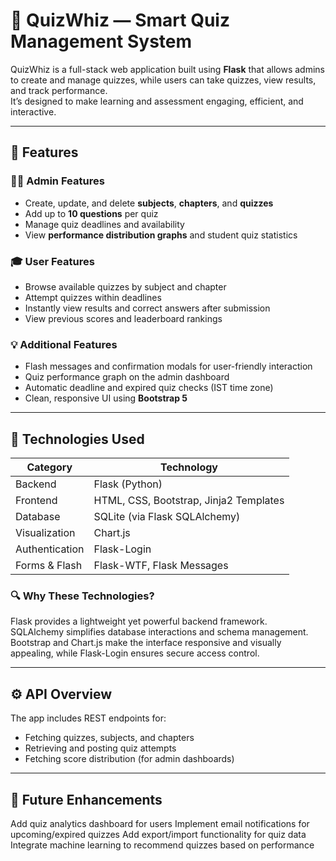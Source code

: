 # 🧠 QuizWhiz — Smart Quiz Management System

QuizWhiz is a full-stack web application built using **Flask** that allows admins to create and manage quizzes, while users can take quizzes, view results, and track performance.  
It’s designed to make learning and assessment engaging, efficient, and interactive.

---

## 🚀 Features

### 👩‍🏫 Admin Features
- Create, update, and delete **subjects**, **chapters**, and **quizzes**  
- Add up to **10 questions** per quiz  
- Manage quiz deadlines and availability  
- View **performance distribution graphs** and student quiz statistics

### 🎓 User Features
- Browse available quizzes by subject and chapter  
- Attempt quizzes within deadlines  
- Instantly view results and correct answers after submission  
- View previous scores and leaderboard rankings  

### 💡 Additional Features
- Flash messages and confirmation modals for user-friendly interaction  
- Quiz performance graph on the admin dashboard  
- Automatic deadline and expired quiz checks (IST time zone)  
- Clean, responsive UI using **Bootstrap 5**

---

## 🧩 Technologies Used

| Category | Technology |
|-----------|-------------|
| Backend | Flask (Python) |
| Frontend | HTML, CSS, Bootstrap, Jinja2 Templates |
| Database | SQLite (via Flask SQLAlchemy) |
| Visualization | Chart.js |
| Authentication | Flask-Login |
| Forms & Flash | Flask-WTF, Flask Messages |

### 🔍 Why These Technologies?
Flask provides a lightweight yet powerful backend framework.  
SQLAlchemy simplifies database interactions and schema management.  
Bootstrap and Chart.js make the interface responsive and visually appealing, while Flask-Login ensures secure access control.

---

## ⚙️ API Overview

The app includes REST endpoints for:
- Fetching quizzes, subjects, and chapters  
- Retrieving and posting quiz attempts  
- Fetching score distribution (for admin dashboards)  

---

## 🏅 Future Enhancements

Add quiz analytics dashboard for users
Implement email notifications for upcoming/expired quizzes
Add export/import functionality for quiz data
Integrate machine learning to recommend quizzes based on performance
